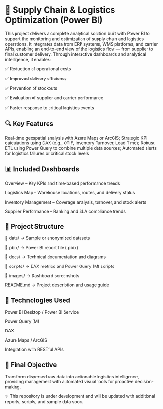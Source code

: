 # 🚚 Supply Chain & Logistics Optimization (Power BI)

This project delivers a complete analytical solution built with Power BI to support the monitoring and optimization of supply chain and logistics operations. It integrates data from ERP systems, WMS platforms, and carrier APIs, enabling an end-to-end view of the logistics flow — from supplier to final customer delivery. Through interactive dashboards and analytical intelligence, it enables:

✅ Reduction of operational costs

✅ Improved delivery efficiency

✅ Prevention of stockouts

✅ Evaluation of supplier and carrier performance

✅ Faster response to critical logistics events

## 🔍 Key Features

Real-time geospatial analysis with Azure Maps or ArcGIS; 
Strategic KPI calculations using DAX (e.g., OTIF, Inventory Turnover, Lead Time); 
Robust ETL using Power Query to combine multiple data sources; 
Automated alerts for logistics failures or critical stock levels

## 📊 Included Dashboards

Overview – Key KPIs and time-based performance trends

Logistics Map – Warehouse locations, routes, and delivery status

Inventory Management – Coverage analysis, turnover, and stock alerts

Supplier Performance – Ranking and SLA compliance trends

## 📁 Project Structure

📁 data/         → Sample or anonymized datasets

📁 pbix/         → Power BI report file (.pbix)

📁 docs/         → Technical documentation and diagrams

📁 scripts/      → DAX metrics and Power Query (M) scripts

📁 images/       → Dashboard screenshots

README.md       → Project description and usage guide

## 🧰 Technologies Used

Power BI Desktop / Power BI Service

Power Query (M)

DAX

Azure Maps / ArcGIS

Integration with RESTful APIs

## 📌 Final Objective

Transform dispersed raw data into actionable logistics intelligence, providing management with automated visual tools for proactive decision-making.

✨ This repository is under development and will be updated with additional reports, scripts, and sample data soon.
